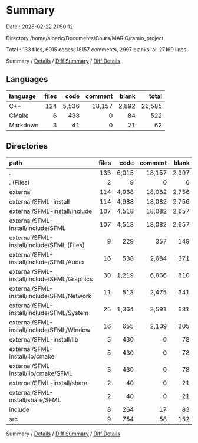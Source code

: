 # Summary

Date : 2025-02-22 21:50:12

Directory /home/alberic/Documents/Cours/MARIO/ramio_project

Total : 133 files,  6015 codes, 18157 comments, 2997 blanks, all 27169 lines

Summary / [Details](details.md) / [Diff Summary](diff.md) / [Diff Details](diff-details.md)

## Languages
| language | files | code | comment | blank | total |
| :--- | ---: | ---: | ---: | ---: | ---: |
| C++ | 124 | 5,536 | 18,157 | 2,892 | 26,585 |
| CMake | 6 | 438 | 0 | 84 | 522 |
| Markdown | 3 | 41 | 0 | 21 | 62 |

## Directories
| path | files | code | comment | blank | total |
| :--- | ---: | ---: | ---: | ---: | ---: |
| . | 133 | 6,015 | 18,157 | 2,997 | 27,169 |
| . (Files) | 2 | 9 | 0 | 6 | 15 |
| external | 114 | 4,988 | 18,082 | 2,756 | 25,826 |
| external/SFML-install | 114 | 4,988 | 18,082 | 2,756 | 25,826 |
| external/SFML-install/include | 107 | 4,518 | 18,082 | 2,657 | 25,257 |
| external/SFML-install/include/SFML | 107 | 4,518 | 18,082 | 2,657 | 25,257 |
| external/SFML-install/include/SFML (Files) | 9 | 229 | 357 | 149 | 735 |
| external/SFML-install/include/SFML/Audio | 16 | 538 | 2,684 | 371 | 3,593 |
| external/SFML-install/include/SFML/Graphics | 30 | 1,219 | 6,866 | 810 | 8,895 |
| external/SFML-install/include/SFML/Network | 11 | 513 | 2,475 | 341 | 3,329 |
| external/SFML-install/include/SFML/System | 25 | 1,364 | 3,591 | 681 | 5,636 |
| external/SFML-install/include/SFML/Window | 16 | 655 | 2,109 | 305 | 3,069 |
| external/SFML-install/lib | 5 | 430 | 0 | 78 | 508 |
| external/SFML-install/lib/cmake | 5 | 430 | 0 | 78 | 508 |
| external/SFML-install/lib/cmake/SFML | 5 | 430 | 0 | 78 | 508 |
| external/SFML-install/share | 2 | 40 | 0 | 21 | 61 |
| external/SFML-install/share/SFML | 2 | 40 | 0 | 21 | 61 |
| include | 8 | 264 | 17 | 83 | 364 |
| src | 9 | 754 | 58 | 152 | 964 |

Summary / [Details](details.md) / [Diff Summary](diff.md) / [Diff Details](diff-details.md)
